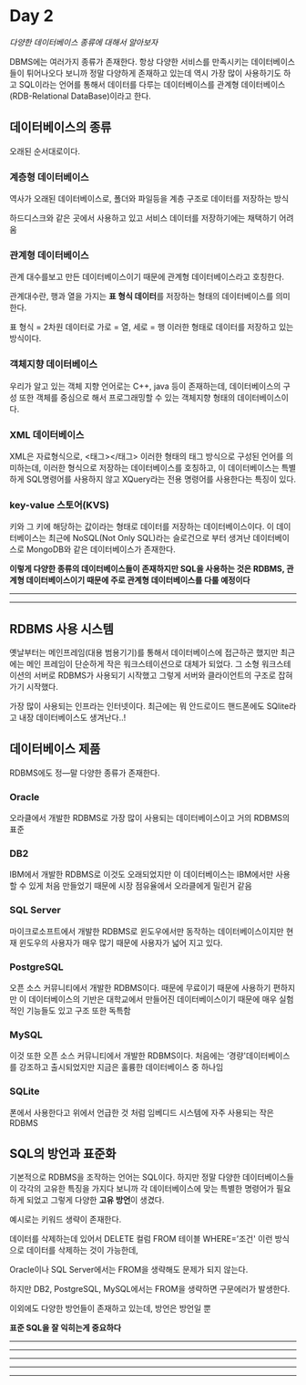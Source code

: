 # Day 2

_다양한 데이터베이스 종류에 대해서 알아보자_

DBMS에는 여러가지 종류가 존재한다. 항상 다양한 서비스를 만족시키는 데이터베이스들이 튀어나오다 보니까 정말 다양하게 존재하고 있는데 역시 가장 많이 사용하기도 하고 SQL이라는 언어를 통해서 데이터를 다루는 데이터베이스를 관계형 데이터베이스(RDB-Relational DataBase)이라고 한다.





## 데이터베이스의 종류

오래된 순서대로이다.

### 계층형 데이터베이스

역사가 오래된 데이터베이스로, 폴더와 파일등을 계층 구조로 데이터를 저장하는 방식

하드디스크와 같은 곳에서 사용하고 있고 서비스 데이터를 저장하기에는 채택하기 어려움

### 관계형 데이터베이스

관계 대수를보고 만든 데이터베이스이기 때문에 관계형 데이터베이스라고 호칭한다.

관계대수란, 행과 열을 가지는 **표 형식 데이터**를 저장하는 형태의 데이터베이스를 의미한다.

표 형식 = 2차원 데이터로 가로 = 열, 세로 = 행 이러한 형태로 데이터를 저장하고 있는 방식이다.

### 객체지향 데이터베이스

우리가 알고 있는 객체 지향 언어로는 C++, java 등이 존재하는데, 데이터베이스의 구성 또한 객체를 중심으로 해서 프로그래밍할 수 있는 객체지향 형태의 데이터베이스이다.

### XML 데이터베이스

XML은 자료형식으로, <태그>\</태그> 이러한 형태의 태그 방식으로 구성된 언어를 의미하는데, 이러한 형식으로 저장하는 데이터베이스를 호칭하고, 이 데이터베이스는 특별하게 SQL명령어를 사용하지 않고 XQuery라는 전용 명령어를 사용한다는 특징이 있다.

### key-value 스토어(KVS)

키와 그 키에 해당하는 값이라는 형태로 데이터를 저장하는 데이터베이스이다. 이 데이터베이스는 최근에 NoSQL(Not Only SQL)라는 슬로건으로 부터 생겨난 데이터베이스로 MongoDB와 같은 데이터베이스가 존재한다.

**이렇게 다양한 종류의 데이터베이스들이 존재하지만 SQL을 사용하는 것은 RDBMS, 관계형 데이터베이스이기 때문에 주로 관계형 데이터베이스를 다룰 예정이다**

****

****

## RDBMS 사용 시스템

옛날부터는 메인프레임(대용 범용기기)를 통해서 데이터베이스에 접근하곤 했지만 최근에는 메인 프레임이 단순하게 작은 워크스테이션으로 대체가 되었다. 그 소형 워크스테이션의 서버로 RDBMS가 사용되기 시작했고 그렇게 서버와 클라이언트의 구조로 잡혀가기 시작했다.

가장 많이 사용되는 인프라는 인터넷이다. 최근에는 뭐 안드로이드 핸드폰에도 SQlite라고 내장 데이터베이스도 생겨난다..!





## 데이터베이스 제품

RDBMS에도 정—말 다양한 종류가 존재한다.

### Oracle

오라클에서 개발한 RDBMS로 가장 많이 사용되는 데이터베이스이고 거의 RDBMS의 표준

### DB2

IBM에서 개발한 RDBMS로 이것도 오래되었지만 이 데이터베이스는 IBM에서만 사용할 수 있게 처음 만들었기 때문에 시장 점유율에서 오라클에게 밀린거 같음

### SQL Server

마이크로소프트에서 개발한 RDBMS로 윈도우에서만 동작하는 데이터베이스이지만 현재 윈도우의 사용자가 매우 많기 때문에 사용자가 넓어 지고 있다.

### PostgreSQL

오픈 소스 커뮤니티에서 개발한 RDBMS이다. 때문에 무료이기 때문에 사용하기 편하지만 이 데이터베이스의 기반은 대학교에서 만들어진 데이터베이스이기 때문에 매우 실험적인 기능들도 있고 구조 또한 독특함

### MySQL

이것 또한 오픈 소스 커뮤니티에서 개발한 RDBMS이다. 처음에는 ‘경량'데이터베이스를 강조하고 출시되었지만 지금은 훌륭한 데이터베이스 중 하나임

### SQLite

폰에서 사용한다고 위에서 언급한 것 처럼 임베디드 시스템에 자주 사용되는 작은 RDBMS





## SQL의 방언과 표준화

기본적으로 RDBMS을 조작하는 언어는 SQL이다. 하지만 정말 다양한 데이터베이스들이 각각의 고유한 특징을 가지다 보니까 각 데이터베이스에 맞는 특별한 명령어가 필요하게 되었고 그렇게 다양한 **고유 방언**이 생겼다.

예시로는 키워드 생략이 존재한다.

데이터를 삭제하는데 있어서 DELETE 컬럼 FROM 테이블 WHERE=’조건' 이런 방식으로 데이터를 삭제하는 것이 가능한데,

Oracle이나 SQL Server에서는 FROM을 생략해도 문제가 되지 않는다.

하지만 DB2, PostgreSQL, MySQL에서는 FROM을 생략하면 구문에러가 발생한다.

이외에도 다양한 방언들이 존재하고 있는데, 방언은 방언일 뿐

**표준 SQL을 잘 익히는게 중요하다**

****

****

****

****

****
